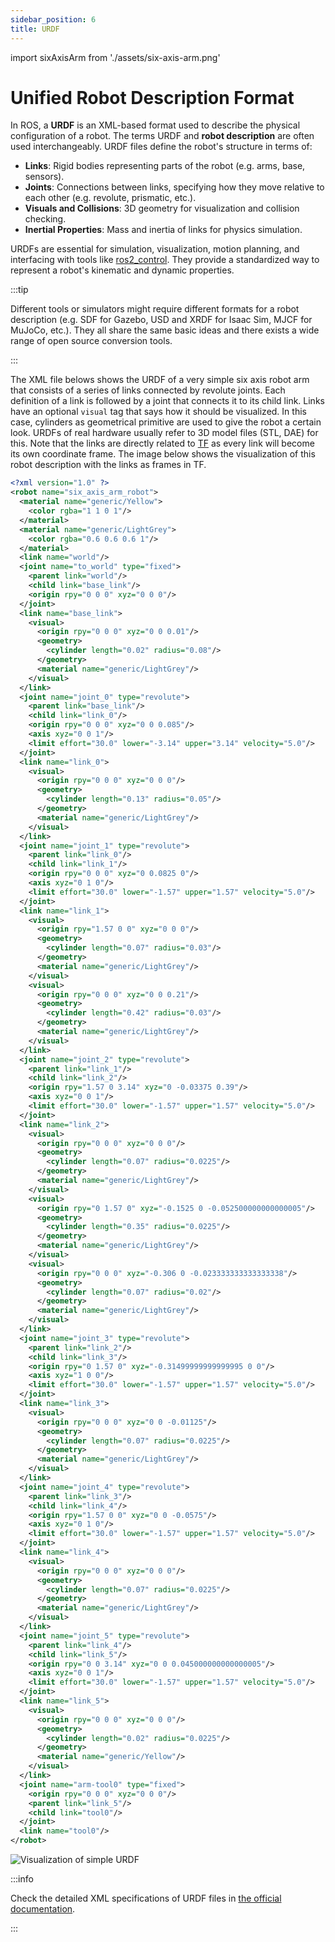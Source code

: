 ```yaml
---
sidebar_position: 6
title: URDF
---
```


import sixAxisArm from './assets/six-axis-arm.png'

# Unified Robot Description Format

In ROS, a **URDF** is an XML-based format used to describe the physical configuration of a robot. The terms URDF and
**robot description** are often used interchangeably. URDF files define the robot's structure in terms of:

- **Links**: Rigid bodies representing parts of the robot (e.g. arms, base, sensors).
- **Joints**: Connections between links, specifying how they move relative to each other (e.g. revolute, prismatic,
  etc.).
- **Visuals and Collisions**: 3D geometry for visualization and collision checking.
- **Inertial Properties**: Mass and inertia of links for physics simulation.

URDFs are essential for simulation, visualization, motion planning, and interfacing with tools like
[ros2_control](./controlling-robots). They provide a standardized way to represent a robot's kinematic and dynamic
properties.

:::tip

Different tools or simulators might require different formats for a robot description (e.g. SDF for Gazebo, USD and XRDF
for Isaac Sim, MJCF for MuJoCo, etc.). They all share the same basic ideas and there exists a wide range of open source
conversion tools.

:::

The XML file belows shows the URDF of a very simple six axis robot arm that consists of a series of links connected by
revolute joints. Each definition of a link is followed by a joint that connects it to its child link. Links have an
optional `visual` tag that says how it should be visualized. In this case, cylinders as geometrical primitive are used
to give the robot a certain look. URDFs of real hardware usually refer to 3D model files (STL, DAE) for this. Note that
the links are directly related to [TF](./tf) as every link will become its own coordinate frame. The image below shows
the visualization of this robot description with the links as frames in TF.

```xml
<?xml version="1.0" ?>
<robot name="six_axis_arm_robot">
  <material name="generic/Yellow">
    <color rgba="1 1 0 1"/>
  </material>
  <material name="generic/LightGrey">
    <color rgba="0.6 0.6 0.6 1"/>
  </material>
  <link name="world"/>
  <joint name="to_world" type="fixed">
    <parent link="world"/>
    <child link="base_link"/>
    <origin rpy="0 0 0" xyz="0 0 0"/>
  </joint>
  <link name="base_link">
    <visual>
      <origin rpy="0 0 0" xyz="0 0 0.01"/>
      <geometry>
        <cylinder length="0.02" radius="0.08"/>
      </geometry>
      <material name="generic/LightGrey"/>
    </visual>
  </link>
  <joint name="joint_0" type="revolute">
    <parent link="base_link"/>
    <child link="link_0"/>
    <origin rpy="0 0 0" xyz="0 0 0.085"/>
    <axis xyz="0 0 1"/>
    <limit effort="30.0" lower="-3.14" upper="3.14" velocity="5.0"/>
  </joint>
  <link name="link_0">
    <visual>
      <origin rpy="0 0 0" xyz="0 0 0"/>
      <geometry>
        <cylinder length="0.13" radius="0.05"/>
      </geometry>
      <material name="generic/LightGrey"/>
    </visual>
  </link>
  <joint name="joint_1" type="revolute">
    <parent link="link_0"/>
    <child link="link_1"/>
    <origin rpy="0 0 0" xyz="0 0.0825 0"/>
    <axis xyz="0 1 0"/>
    <limit effort="30.0" lower="-1.57" upper="1.57" velocity="5.0"/>
  </joint>
  <link name="link_1">
    <visual>
      <origin rpy="1.57 0 0" xyz="0 0 0"/>
      <geometry>
        <cylinder length="0.07" radius="0.03"/>
      </geometry>
      <material name="generic/LightGrey"/>
    </visual>
    <visual>
      <origin rpy="0 0 0" xyz="0 0 0.21"/>
      <geometry>
        <cylinder length="0.42" radius="0.03"/>
      </geometry>
      <material name="generic/LightGrey"/>
    </visual>
  </link>
  <joint name="joint_2" type="revolute">
    <parent link="link_1"/>
    <child link="link_2"/>
    <origin rpy="1.57 0 3.14" xyz="0 -0.03375 0.39"/>
    <axis xyz="0 0 1"/>
    <limit effort="30.0" lower="-1.57" upper="1.57" velocity="5.0"/>
  </joint>
  <link name="link_2">
    <visual>
      <origin rpy="0 0 0" xyz="0 0 0"/>
      <geometry>
        <cylinder length="0.07" radius="0.0225"/>
      </geometry>
      <material name="generic/LightGrey"/>
    </visual>
    <visual>
      <origin rpy="0 1.57 0" xyz="-0.1525 0 -0.052500000000000005"/>
      <geometry>
        <cylinder length="0.35" radius="0.0225"/>
      </geometry>
      <material name="generic/LightGrey"/>
    </visual>
    <visual>
      <origin rpy="0 0 0" xyz="-0.306 0 -0.023333333333333338"/>
      <geometry>
        <cylinder length="0.07" radius="0.02"/>
      </geometry>
      <material name="generic/LightGrey"/>
    </visual>
  </link>
  <joint name="joint_3" type="revolute">
    <parent link="link_2"/>
    <child link="link_3"/>
    <origin rpy="0 1.57 0" xyz="-0.31499999999999995 0 0"/>
    <axis xyz="1 0 0"/>
    <limit effort="30.0" lower="-1.57" upper="1.57" velocity="5.0"/>
  </joint>
  <link name="link_3">
    <visual>
      <origin rpy="0 0 0" xyz="0 0 -0.01125"/>
      <geometry>
        <cylinder length="0.07" radius="0.0225"/>
      </geometry>
      <material name="generic/LightGrey"/>
    </visual>
  </link>
  <joint name="joint_4" type="revolute">
    <parent link="link_3"/>
    <child link="link_4"/>
    <origin rpy="1.57 0 0" xyz="0 0 -0.0575"/>
    <axis xyz="0 1 0"/>
    <limit effort="30.0" lower="-1.57" upper="1.57" velocity="5.0"/>
  </joint>
  <link name="link_4">
    <visual>
      <origin rpy="0 0 0" xyz="0 0 0"/>
      <geometry>
        <cylinder length="0.07" radius="0.0225"/>
      </geometry>
      <material name="generic/LightGrey"/>
    </visual>
  </link>
  <joint name="joint_5" type="revolute">
    <parent link="link_4"/>
    <child link="link_5"/>
    <origin rpy="0 0 3.14" xyz="0 0 0.045000000000000005"/>
    <axis xyz="0 0 1"/>
    <limit effort="30.0" lower="-1.57" upper="1.57" velocity="5.0"/>
  </joint>
  <link name="link_5">
    <visual>
      <origin rpy="0 0 0" xyz="0 0 0"/>
      <geometry>
        <cylinder length="0.02" radius="0.0225"/>
      </geometry>
      <material name="generic/Yellow"/>
    </visual>
  </link>
  <joint name="arm-tool0" type="fixed">
    <origin rpy="0 0 0" xyz="0 0 0"/>
    <parent link="link_5"/>
    <child link="tool0"/>
  </joint>
  <link name="tool0"/>
</robot>
```

<div class="text--center">
  <img src={sixAxisArm} alt="Visualization of simple URDF" />
</div>

:::info

Check the detailed XML specifications of URDF files in [the official documentation](https://wiki.ros.org/urdf/XML).

:::
